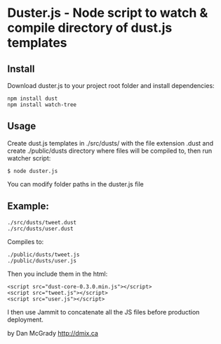 Duster.js - Node script to watch & compile directory of dust.js templates
==============

## Install

Download duster.js to your project root folder and install dependencies:

    npm install dust
    npm install watch-tree

## Usage

Create dust.js templates in ./src/dusts/ with the file extension .dust and create ./public/dusts directory where files will be compiled to, then run watcher script:

    $ node duster.js

You can modify folder paths in the duster.js file

## Example:

    ./src/dusts/tweet.dust
    ./src/dusts/user.dust

Compiles to:

    ./public/dusts/tweet.js
    ./public/dusts/user.js

Then you include them in the html:

    <script src="dust-core-0.3.0.min.js"></script>
    <script src="tweet.js"></script>
    <script src="user.js"></script>

I then use Jammit to concatenate all the JS files before production deployment.

by Dan McGrady http://dmix.ca